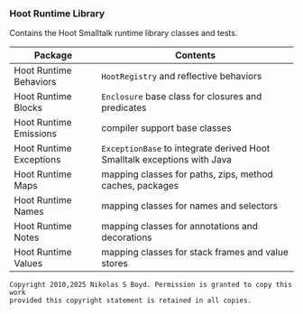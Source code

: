### Hoot Runtime Library

Contains the Hoot Smalltalk runtime library classes and tests.

| **Package** | **Contents** |
| ----------- | ------------ |
| Hoot Runtime Behaviors | `HootRegistry` and reflective behaviors |
| Hoot Runtime Blocks | `Enclosure` base class for closures and predicates |
| Hoot Runtime Emissions | compiler support base classes |
| Hoot Runtime Exceptions | `ExceptionBase` to integrate derived Hoot Smalltalk exceptions with Java |
| Hoot Runtime Maps | mapping classes for paths, zips, method caches, packages |
| Hoot Runtime Names | mapping classes for names and selectors |
| Hoot Runtime Notes | mapping classes for annotations and decorations |
| Hoot Runtime Values | mapping classes for stack frames and value stores |


```
Copyright 2010,2025 Nikolas S Boyd. Permission is granted to copy this work 
provided this copyright statement is retained in all copies.
```

